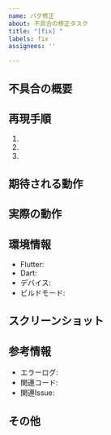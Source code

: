 ```yaml
---
name: バグ修正
about: 不具合の修正タスク
title: "[fix] "
labels: fix
assignees: ''

---
```


## 不具合の概要
<!-- 発生している不具合の概要を記述してください -->

## 再現手順
1. 
2. 
3. 

## 期待される動作
<!-- 本来期待される動作を記述してください -->

## 実際の動作
<!-- 実際に発生している動作を記述してください -->

## 環境情報
- Flutter: <!-- バージョン -->
- Dart: <!-- バージョン -->
- デバイス: <!-- 機種名、OS -->
- ビルドモード: <!-- debug/release -->

## スクリーンショット
<!-- 可能であれば不具合のスクリーンショットを添付してください -->

## 参考情報
<!-- 修正の参考になる情報 -->
- エラーログ: <!-- エラーメッセージやスタックトレース -->
- 関連コード: <!-- 不具合が発生している箇所のパス -->
- 関連Issue: 

## その他
<!-- その他、補足情報があれば記述してください --> 

